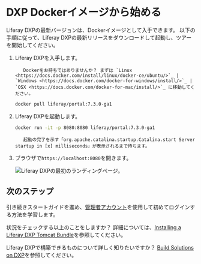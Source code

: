 # DXP Dockerイメージから始める

Liferay DXPの最新バージョンは、Dockerイメージとして入手できます。 以下の手順に従って、Liferay DXPの最新リリースをダウンロードして起動し、ツアーを開始してください。

1.  Liferay DXPを入手します。

    ``` tip::
       Dockerをお持ちではありませんか？ まずは `Linux <https://docs.docker.com/install/linux/docker-ce/ubuntu/>`_ | `Windows <https://docs.docker.com/docker-for-windows/install/>`_ | `OSX <https://docs.docker.com/docker-for-mac/install/>`_ に移動してください。
    ```

    ``` bash
    docker pull liferay/portal:7.3.0-ga1
    ```

2.  Liferay DXPを起動します。

    ``` bash
    docker run -it -p 8080:8080 liferay/portal:7.3.0-ga1
    ```

    ``` tip::
       起動の完了を示す「org.apache.catalina.startup.Catalina.start Server startup in [x] milliseconds」が表示されるまで待ちます。
    ```

3.  ブラウザで`https://localhost:8080`を開きます。

    ![Liferay DXPの最初のランディングページ。](./starting-with-a-docker-image/images/01.png)

## 次のステップ

引き続きスタートガイドを進め、[管理者アカウント](./introduction-to-the-admin-account.md)を使用して初めてログインする方法を学習します。

状況をチェックする以上のことをしますか？ 詳細については、[Installing a Liferay DXP Tomcat Bundle](../installation-and-upgrades/installing-liferay/installing-a-liferay-dxp-tomcat-bundle.md)を参照してください。

Liferay DXPで構築できるものについて詳しく知りたいですか？ [Build Solutions on DXP](../installation-and-upgrades/installing-liferay/using-liferay-docker-images/docker-container-basics.md)を参照してください。
